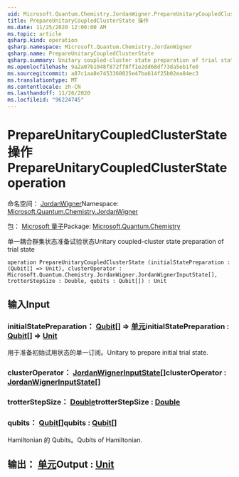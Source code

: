 ```yaml
---
uid: Microsoft.Quantum.Chemistry.JordanWigner.PrepareUnitaryCoupledClusterState
title: PrepareUnitaryCoupledClusterState 操作
ms.date: 11/25/2020 12:00:00 AM
ms.topic: article
qsharp.kind: operation
qsharp.namespace: Microsoft.Quantum.Chemistry.JordanWigner
qsharp.name: PrepareUnitaryCoupledClusterState
qsharp.summary: Unitary coupled-cluster state preparation of trial state
ms.openlocfilehash: 9a2a07b1048f872ff8ff1e2dd68df73da5eb1fe0
ms.sourcegitcommit: a87c1aa8e7453360025e47ba614f25b02ea84ec3
ms.translationtype: MT
ms.contentlocale: zh-CN
ms.lasthandoff: 11/26/2020
ms.locfileid: "96224745"
---
```

# <a name="prepareunitarycoupledclusterstate-operation"></a><span data-ttu-id="107bc-102">PrepareUnitaryCoupledClusterState 操作</span><span class="sxs-lookup"><span data-stu-id="107bc-102">PrepareUnitaryCoupledClusterState operation</span></span>

<span data-ttu-id="107bc-103">命名空间： [JordanWigner](xref:Microsoft.Quantum.Chemistry.JordanWigner)</span><span class="sxs-lookup"><span data-stu-id="107bc-103">Namespace: [Microsoft.Quantum.Chemistry.JordanWigner](xref:Microsoft.Quantum.Chemistry.JordanWigner)</span></span>

<span data-ttu-id="107bc-104">包： [Microsoft 量子](https://nuget.org/packages/Microsoft.Quantum.Chemistry)</span><span class="sxs-lookup"><span data-stu-id="107bc-104">Package: [Microsoft.Quantum.Chemistry](https://nuget.org/packages/Microsoft.Quantum.Chemistry)</span></span>


<span data-ttu-id="107bc-105">单一耦合群集状态准备试验状态</span><span class="sxs-lookup"><span data-stu-id="107bc-105">Unitary coupled-cluster state preparation of trial state</span></span>

```qsharp
operation PrepareUnitaryCoupledClusterState (initialStatePreparation : (Qubit[] => Unit), clusterOperator : Microsoft.Quantum.Chemistry.JordanWigner.JordanWignerInputState[], trotterStepSize : Double, qubits : Qubit[]) : Unit
```


## <a name="input"></a><span data-ttu-id="107bc-106">输入</span><span class="sxs-lookup"><span data-stu-id="107bc-106">Input</span></span>

### <a name="initialstatepreparation--qubit--unit"></a><span data-ttu-id="107bc-107">initialStatePreparation： [Qubit](xref:microsoft.quantum.lang-ref.qubit)[] => [单元](xref:microsoft.quantum.lang-ref.unit)</span><span class="sxs-lookup"><span data-stu-id="107bc-107">initialStatePreparation : [Qubit](xref:microsoft.quantum.lang-ref.qubit)[] => [Unit](xref:microsoft.quantum.lang-ref.unit)</span></span> 

<span data-ttu-id="107bc-108">用于准备初始试用状态的单一订阅。</span><span class="sxs-lookup"><span data-stu-id="107bc-108">Unitary to prepare initial trial state.</span></span>


### <a name="clusteroperator--jordanwignerinputstate"></a><span data-ttu-id="107bc-109">clusterOperator： [JordanWignerInputState](xref:Microsoft.Quantum.Chemistry.JordanWigner.JordanWignerInputState)[]</span><span class="sxs-lookup"><span data-stu-id="107bc-109">clusterOperator : [JordanWignerInputState](xref:Microsoft.Quantum.Chemistry.JordanWigner.JordanWignerInputState)[]</span></span>




### <a name="trotterstepsize--double"></a><span data-ttu-id="107bc-110">trotterStepSize： [Double](xref:microsoft.quantum.lang-ref.double)</span><span class="sxs-lookup"><span data-stu-id="107bc-110">trotterStepSize : [Double](xref:microsoft.quantum.lang-ref.double)</span></span>




### <a name="qubits--qubit"></a><span data-ttu-id="107bc-111">qubits： [Qubit](xref:microsoft.quantum.lang-ref.qubit)[]</span><span class="sxs-lookup"><span data-stu-id="107bc-111">qubits : [Qubit](xref:microsoft.quantum.lang-ref.qubit)[]</span></span>

<span data-ttu-id="107bc-112">Hamiltonian 的 Qubits。</span><span class="sxs-lookup"><span data-stu-id="107bc-112">Qubits of Hamiltonian.</span></span>



## <a name="output--unit"></a><span data-ttu-id="107bc-113">输出： [单元](xref:microsoft.quantum.lang-ref.unit)</span><span class="sxs-lookup"><span data-stu-id="107bc-113">Output : [Unit](xref:microsoft.quantum.lang-ref.unit)</span></span>

